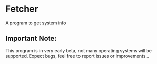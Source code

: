 # Fetcher
A program to get system info

## Important Note:
This program is in very early beta, not many operating systems
will be supported. Expect bugs, feel free to report issues or improvements...
